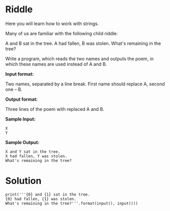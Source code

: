 # Riddle
Here you will learn how to work with strings.

Many of us are familiar with the following child riddle:

A and B sat in the tree.
A had fallen, B was stolen.
What's remaining in the tree?

Write a program, which reads the two names and outputs the poem, in which these names are used instead of A and B.

**Input format:**

Two names, separated by a line break. First name should replace A, second one – B.

**Output format:**

Three lines of the poem with replaced A and B.

**Sample Input:**
```
X
Y
```
**Sample Output:**
```
X and Y sat in the tree.
X had fallen, Y was stolen.
What's remaining in the tree?
```
# Solution
```
print('''{0} and {1} sat in the tree.
{0} had fallen, {1} was stolen.
What's remaining in the tree?'''.format(input(), input()))
```
